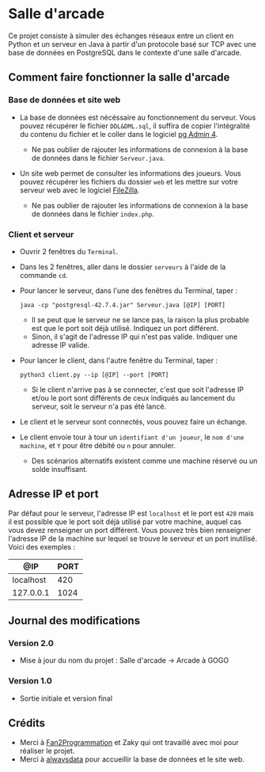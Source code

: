 # Salle d'arcade

Ce projet consiste à simuler des échanges réseaux entre un client en Python et un serveur en Java à partir d'un protocole basé sur TCP avec une base de données en PostgreSQL dans le contexte d'une salle d'arcade.

## Comment faire fonctionner la salle d'arcade

### Base de données et site web

- La base de données est nécéssaire au fonctionnement du serveur. Vous pouvez récupérer le fichier `DDL&DML.sql`, il suffira de copier l'intégralité du contenu du fichier et le coller dans le logiciel [pg Admin 4](https://www.pgadmin.org). 
    - Ne pas oublier de rajouter les informations de connexion à la base de données dans le fichier `Serveur.java`.
 
- Un site web permet de consulter les informations des joueurs. Vous pouvez récupérer les fichiers du dossier `web` et les mettre sur votre serveur web avec le logiciel [FileZilla](https://filezilla-project.org).
    - Ne pas oublier de rajouter les informations de connexion à la base de données dans le fichier `index.php`.

### Client et serveur

- Ouvrir 2 fenêtres du `Terminal`.
- Dans les 2 fenêtres, aller dans le dossier `serveurs` à l'aide de la commande `cd`.
- Pour lancer le serveur, dans l'une des fenêtres du Terminal, taper :
  ```
  java -cp "postgresql-42.7.4.jar" Serveur.java [@IP] [PORT]
  ```

    - Il se peut que le serveur ne se lance pas, la raison la plus probable est que le port soit déjà utilisé. Indiquez un port différent.
    - Sinon, il s'agit de l'adresse IP qui n'est pas valide. Indiquer une adresse IP valide.
- Pour lancer le client, dans l'autre fenêtre du Terminal, taper :
  ```
  python3 client.py --ip [@IP] --port [PORT]
  ```

    - Si le client n'arrive pas à se connecter, c'est que soit l'adresse IP et/ou le port sont différents de ceux indiqués au lancement du serveur, soit le serveur n'a pas été lancé.
- Le client et le serveur sont connectés, vous pouvez faire un échange.
- Le client envoie tour à tour un `identifiant d'un joueur`, le `nom d'une machine`, et `Y` pour être débité ou `n` pour annuler.
    - Des scénarios alternatifs existent comme une machine réservé ou un solde insuffisant.

## Adresse IP et port

Par défaut pour le serveur, l'adresse IP est `localhost` et le port est `420` mais il est possible que le port soit déjà utilisé par votre machine, auquel cas vous devez renseigner un port différent. Vous pouvez très bien renseigner l'adresse IP de la machine sur lequel se trouve le serveur et un port inutilisé. Voici des exemples :

| @IP                    | PORT                        |
| ---------------------- | --------------------------- |
| localhost              | 420                         |
| 127.0.0.1              | 1024                        |

## Journal des modifications

### Version 2.0

- Mise à jour du nom du projet : Salle d'arcade -> Arcade à GOGO

### Version 1.0

- Sortie initiale et version final

## Crédits

- Merci à [Fan2Programmation](https://github.com/Fan2Programmation) et Zaky qui ont travaillé avec moi pour réaliser le projet.
- Merci à [alwaysdata](https://www.alwaysdata.com/fr/) pour accueillir la base de données et le site web.
